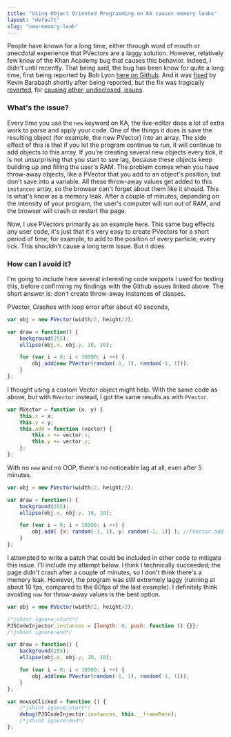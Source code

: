 ```yaml
---
title: "Using Object Oriented Programming on KA causes memory leaks"
layout: "default"
slug: "new-memory-leak"
---
```


People have known for a long time, either through word of mouth or anecdotal experience that PVectors are a laggy solution. However, relatively few know of the Khan Academy bug that causes this behavior. Indeed, I didn't until recently. That being said, the bug has been know for quite a long time, first being reported by Bob Lyon [here on Github](https://https://github.com/Khan/live-editor/444). And it was [fixed](https://github.com/Khan/live-editor/commit/011551276711abe80e60cee12253c7ceb95c6c70) by Kevin Barabash shortly after being reported, but the fix was tragically [reverted](https://github.com/Khan/live-editor/commit/4c3e42072ab53b499b19e622e6b5fa681edd4b48), for [causing other, undisclosed, issues](https://github.com/Khan/live-editor/561#issuecomment-194096794).

### What's the issue?
Every time you use the `new` keyword on KA, the live-editor does a lot of extra work to parse and apply your code. One of the things it does is save the resulting object (for example, the new PVector) into an array. The side effect of this is that if you let the program continue to run, it will continue to add objects to this array. If you're creating several new objects every tick, it is not unsurprising that you start to see lag, because these objects keep building up and filling the user's RAM. The problem comes when you have throw-away objects, like a PVector that you add to an object's position, but don't save into a variable. All these throw-away values get added to this `instances` array, so the browser can't forget about them like it should. This is what's know as a memory leak. After a couple of minutes, depending on the intensity of your program, the user's computer will run out of RAM, and the browser will crash or restart the page.

Now, I use PVectors primarily as an example here. This same bug effects any user code, it's just that it's very easy to create PVectors for a short period of time; for example, to add to the position of every particle, every tick. This shouldn't cause a long term issue. But it does.

### How can I avoid it?

I'm going to include here several interesting code snippets I used for testing this, before confirming my findings with the Github issues linked above. The short answer is: don't create throw-away instances of classes.

PVector, Crashes with loop error after about 40 seconds,
```js
var obj = new PVector(width/2, height/2);

var draw = function() {
    background(255);
    ellipse(obj.x, obj.y, 10, 10);

    for (var i = 0; i < 10000; i ++) {
        obj.add(new PVector(random(-1, 1), random(-1, 1)));
    }
};
```

I thought using a custom Vector object might help. With the same code as above, but with `MVector` instead, I got the same results as with `PVector`.
```js
var MVector = function (x, y) {
    this.x = x;
    this.y = y;
    this.add = function (vector) {
        this.x += vector.x;
        this.y += vector.y;
    };
};
```

With no `new` and no OOP, there's no noticeable lag at all, even after 5 minutes.
```js
var obj = new PVector(width/2, height/2);

var draw = function() {
    background(255);
    ellipse(obj.x, obj.y, 10, 10);

    for (var i = 0; i < 10000; i ++) {
        obj.add( {x: random(-1, 1), y: random(-1, 1)} ); //PVector.add doesn't care if it's a PVector
    }
};
```

I attempted to write a patch that could be included in other code to mitigate this issue. I'll include my attempt below. I think I technically succeeded; the page didn't crash after a couple of minutes, so I don't think there's a memory leak. However, the program was still extremely laggy (running at about 10 fps, compared to the 60fps of the last example). I definitely think avoiding `new` for throw-away values is the best option.
```js
var obj = new PVector(width/2, height/2);

/*jshint ignore:start*/
PJSCodeInjector.instances = {length: 0, push: function () {}};
/*jshint ignore:end*/

var draw = function() {
    background(255);
    ellipse(obj.x, obj.y, 10, 10);

    for (var i = 0; i < 10000; i ++) {
        obj.add(new PVector(random(-1, 1), random(-1, 1)));
    }
};

var mouseClicked = function () {
    /*jshint ignore:start*/
    debug(PJSCodeInjector.instances, this.__frameRate);
    /*jshint ignore:end*/
};
```
